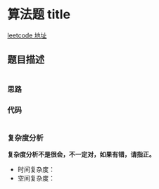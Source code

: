# 算法题 title
[leetcode 地址](https://xxxxx/)

## 题目描述

```

```

### 思路



### 代码
```javascript

```
### 复杂度分析
**复杂度分析不是很会，不一定对，如果有错，请指正。**
- 时间复杂度：
- 空间复杂度：